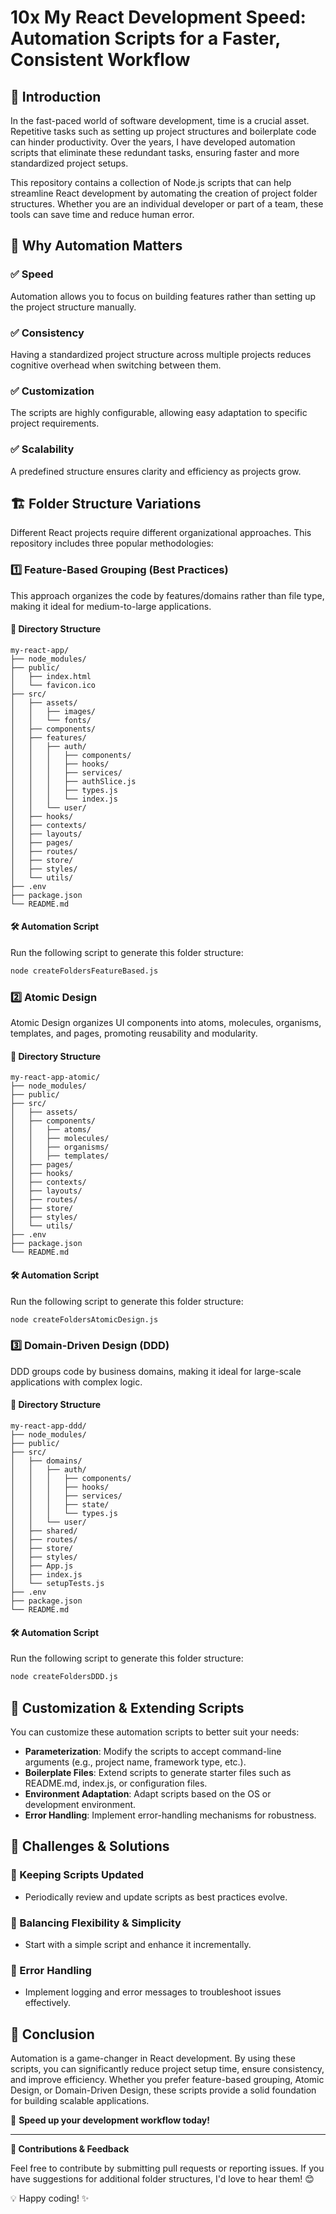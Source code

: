 # 10x My React Development Speed: Automation Scripts for a Faster, Consistent Workflow

## 🚀 Introduction
In the fast-paced world of software development, time is a crucial asset. Repetitive tasks such as setting up project structures and boilerplate code can hinder productivity. Over the years, I have developed automation scripts that eliminate these redundant tasks, ensuring faster and more standardized project setups.

This repository contains a collection of Node.js scripts that can help streamline React development by automating the creation of project folder structures. Whether you are an individual developer or part of a team, these tools can save time and reduce human error.

## 📌 Why Automation Matters
### ✅ Speed
Automation allows you to focus on building features rather than setting up the project structure manually.
### ✅ Consistency
Having a standardized project structure across multiple projects reduces cognitive overhead when switching between them.
### ✅ Customization
The scripts are highly configurable, allowing easy adaptation to specific project requirements.
### ✅ Scalability
A predefined structure ensures clarity and efficiency as projects grow.

## 🏗️ Folder Structure Variations
Different React projects require different organizational approaches. This repository includes three popular methodologies:

### 1️⃣ Feature-Based Grouping (Best Practices)
This approach organizes the code by features/domains rather than file type, making it ideal for medium-to-large applications.
#### 📂 Directory Structure
```
my-react-app/
├── node_modules/
├── public/
│   ├── index.html
│   └── favicon.ico
├── src/
│   ├── assets/
│   │   ├── images/
│   │   └── fonts/
│   ├── components/
│   ├── features/
│   │   ├── auth/
│   │   │   ├── components/
│   │   │   ├── hooks/
│   │   │   ├── services/
│   │   │   ├── authSlice.js
│   │   │   ├── types.js
│   │   │   └── index.js
│   │   └── user/
│   ├── hooks/
│   ├── contexts/
│   ├── layouts/
│   ├── pages/
│   ├── routes/
│   ├── store/
│   ├── styles/
│   └── utils/
├── .env
├── package.json
└── README.md
```
#### 🛠️ Automation Script
Run the following script to generate this folder structure:
```bash
node createFoldersFeatureBased.js
```

### 2️⃣ Atomic Design
Atomic Design organizes UI components into atoms, molecules, organisms, templates, and pages, promoting reusability and modularity.
#### 📂 Directory Structure
```
my-react-app-atomic/
├── node_modules/
├── public/
├── src/
│   ├── assets/
│   ├── components/
│   │   ├── atoms/
│   │   ├── molecules/
│   │   ├── organisms/
│   │   ├── templates/
│   ├── pages/
│   ├── hooks/
│   ├── contexts/
│   ├── layouts/
│   ├── routes/
│   ├── store/
│   ├── styles/
│   └── utils/
├── .env
├── package.json
└── README.md
```
#### 🛠️ Automation Script
Run the following script to generate this folder structure:
```bash
node createFoldersAtomicDesign.js
```

### 3️⃣ Domain-Driven Design (DDD)
DDD groups code by business domains, making it ideal for large-scale applications with complex logic.
#### 📂 Directory Structure
```
my-react-app-ddd/
├── node_modules/
├── public/
├── src/
│   ├── domains/
│   │   ├── auth/
│   │   │   ├── components/
│   │   │   ├── hooks/
│   │   │   ├── services/
│   │   │   ├── state/
│   │   │   └── types.js
│   │   └── user/
│   ├── shared/
│   ├── routes/
│   ├── store/
│   ├── styles/
│   ├── App.js
│   ├── index.js
│   └── setupTests.js
├── .env
├── package.json
└── README.md
```
#### 🛠️ Automation Script
Run the following script to generate this folder structure:
```bash
node createFoldersDDD.js
```

## 🔧 Customization & Extending Scripts
You can customize these automation scripts to better suit your needs:
- **Parameterization**: Modify the scripts to accept command-line arguments (e.g., project name, framework type, etc.).
- **Boilerplate Files**: Extend scripts to generate starter files such as README.md, index.js, or configuration files.
- **Environment Adaptation**: Adapt scripts based on the OS or development environment.
- **Error Handling**: Implement error-handling mechanisms for robustness.

## 🛑 Challenges & Solutions
### 📌 Keeping Scripts Updated
- Periodically review and update scripts as best practices evolve.
### 📌 Balancing Flexibility & Simplicity
- Start with a simple script and enhance it incrementally.
### 📌 Error Handling
- Implement logging and error messages to troubleshoot issues effectively.

## 🎯 Conclusion
Automation is a game-changer in React development. By using these scripts, you can significantly reduce project setup time, ensure consistency, and improve efficiency. Whether you prefer feature-based grouping, Atomic Design, or Domain-Driven Design, these scripts provide a solid foundation for building scalable applications.

🚀 **Speed up your development workflow today!**

---
**📢 Contributions & Feedback**

Feel free to contribute by submitting pull requests or reporting issues. If you have suggestions for additional folder structures, I'd love to hear them! 😊

💡 Happy coding! ✨

